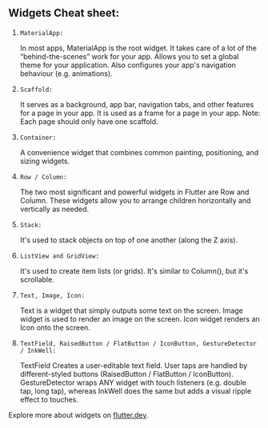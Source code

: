 ## Widgets Cheat sheet:

1. `MaterialApp:`

   In most apps, MaterialApp is the root widget. It takes care of a lot of the “behind-the-scenes” work for your app. Allows you to set a global theme for your application. Also configures your app's navigation behaviour (e.g. animations).

2. `Scaffold:`

   It serves as a background, app bar, navigation tabs, and other features for a page in your app. It is used as a frame for a page in your app.
   Note: Each page should only have one scaffold.

3. `Container:`

   A convenience widget that combines common painting, positioning, and sizing widgets.

4. `Row / Column:`

   The two most significant and powerful widgets in Flutter are Row and Column. These widgets allow you to arrange children horizontally and vertically as needed.

5. `Stack:`

   It's used to stack objects on top of one another (along the Z axis).

6. `ListView and GridView:`

   It's used to create item lists (or grids). It's similar to Column(), but it's scrollable.

7. `Text, Image, Icon:`

   Text is a widget that simply outputs some text on the screen. Image widget is used to render an image on the screen. Icon widget renders an Icon onto the screen.

8. `TextField, RaisedButton / FlatButton / IconButton, GestureDetector / InkWell:`

   TextField Creates a user-editable text field. User taps are handled by different-styled buttons (RaisedButton / FlatButton / IconButton). GestureDetector wraps ANY widget with touch listeners (e.g. double tap, long tap), whereas InkWell does the same but adds a visual ripple effect to touches.

Explore more about widgets on [flutter.dev](https://flutter.dev/docs/development/ui/widgets).
